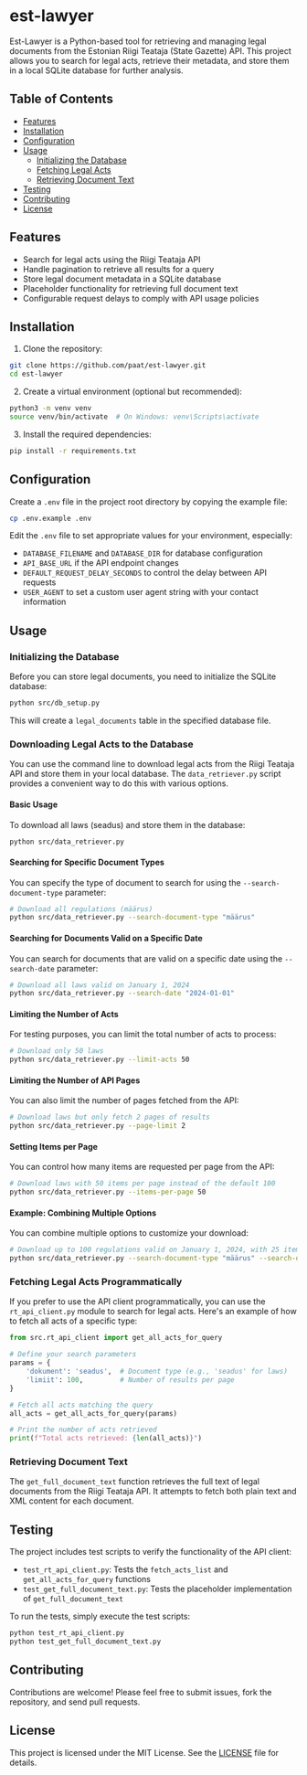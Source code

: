 # est-lawyer

Est-Lawyer is a Python-based tool for retrieving and managing legal documents from the Estonian Riigi Teataja (State Gazette) API. This project allows you to search for legal acts, retrieve their metadata, and store them in a local SQLite database for further analysis.

## Table of Contents

- [Features](#features)
- [Installation](#installation)
- [Configuration](#configuration)
- [Usage](#usage)
  - [Initializing the Database](#initializing-the-database)
  - [Fetching Legal Acts](#fetching-legal-acts)
  - [Retrieving Document Text](#retrieving-document-text)
- [Testing](#testing)
- [Contributing](#contributing)
- [License](#license)

## Features

- Search for legal acts using the Riigi Teataja API
- Handle pagination to retrieve all results for a query
- Store legal document metadata in a SQLite database
- Placeholder functionality for retrieving full document text
- Configurable request delays to comply with API usage policies

## Installation

1. Clone the repository:

```bash
git clone https://github.com/paat/est-lawyer.git
cd est-lawyer
```

2. Create a virtual environment (optional but recommended):

```bash
python3 -m venv venv
source venv/bin/activate  # On Windows: venv\Scripts\activate
```

3. Install the required dependencies:

```bash
pip install -r requirements.txt
```

## Configuration

Create a `.env` file in the project root directory by copying the example file:

```bash
cp .env.example .env
```

Edit the `.env` file to set appropriate values for your environment, especially:

- `DATABASE_FILENAME` and `DATABASE_DIR` for database configuration
- `API_BASE_URL` if the API endpoint changes
- `DEFAULT_REQUEST_DELAY_SECONDS` to control the delay between API requests
- `USER_AGENT` to set a custom user agent string with your contact information

## Usage

### Initializing the Database

Before you can store legal documents, you need to initialize the SQLite database:

```bash
python src/db_setup.py
```

This will create a `legal_documents` table in the specified database file.

### Downloading Legal Acts to the Database

You can use the command line to download legal acts from the Riigi Teataja API and store them in your local database. The `data_retriever.py` script provides a convenient way to do this with various options.

#### Basic Usage

To download all laws (seadus) and store them in the database:

```bash
python src/data_retriever.py
```

#### Searching for Specific Document Types

You can specify the type of document to search for using the `--search-document-type` parameter:

```bash
# Download all regulations (määrus)
python src/data_retriever.py --search-document-type "määrus"
```

#### Searching for Documents Valid on a Specific Date

You can search for documents that are valid on a specific date using the `--search-date` parameter:

```bash
# Download all laws valid on January 1, 2024
python src/data_retriever.py --search-date "2024-01-01"
```

#### Limiting the Number of Acts

For testing purposes, you can limit the total number of acts to process:

```bash
# Download only 50 laws
python src/data_retriever.py --limit-acts 50
```

#### Limiting the Number of API Pages

You can also limit the number of pages fetched from the API:

```bash
# Download laws but only fetch 2 pages of results
python src/data_retriever.py --page-limit 2
```

#### Setting Items per Page

You can control how many items are requested per page from the API:

```bash
# Download laws with 50 items per page instead of the default 100
python src/data_retriever.py --items-per-page 50
```

#### Example: Combining Multiple Options

You can combine multiple options to customize your download:

```bash
# Download up to 100 regulations valid on January 1, 2024, with 25 items per page
python src/data_retriever.py --search-document-type "määrus" --search-date "2024-01-01" --limit-acts 100 --items-per-page 25
```

### Fetching Legal Acts Programmatically

If you prefer to use the API client programmatically, you can use the `rt_api_client.py` module to search for legal acts. Here's an example of how to fetch all acts of a specific type:

```python
from src.rt_api_client import get_all_acts_for_query

# Define your search parameters
params = {
    'dokument': 'seadus',  # Document type (e.g., 'seadus' for laws)
    'limiit': 100,         # Number of results per page
}

# Fetch all acts matching the query
all_acts = get_all_acts_for_query(params)

# Print the number of acts retrieved
print(f"Total acts retrieved: {len(all_acts)}")
```

### Retrieving Document Text

The `get_full_document_text` function retrieves the full text of legal documents from the Riigi Teataja API. It attempts to fetch both plain text and XML content for each document.

## Testing

The project includes test scripts to verify the functionality of the API client:

- `test_rt_api_client.py`: Tests the `fetch_acts_list` and `get_all_acts_for_query` functions
- `test_get_full_document_text.py`: Tests the placeholder implementation of `get_full_document_text`

To run the tests, simply execute the test scripts:

```bash
python test_rt_api_client.py
python test_get_full_document_text.py
```

## Contributing

Contributions are welcome! Please feel free to submit issues, fork the repository, and send pull requests.

## License

This project is licensed under the MIT License. See the [LICENSE](LICENSE) file for details.